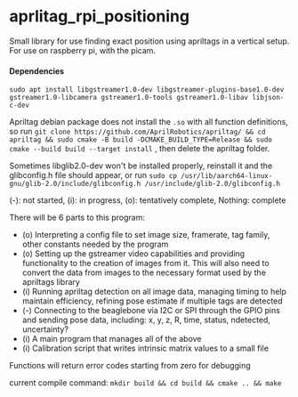 # aprlitag_rpi_positioning
Small library for use finding exact position using apriltags in a vertical setup. For use on raspberry pi, with the picam.

#### Dependencies
`sudo apt install libgstreamer1.0-dev libgstreamer-plugins-base1.0-dev gstreamer1.0-libcamera gstreamer1.0-tools gstreamer1.0-libav libjson-c-dev`

Apriltag debian package does not install the `.so` with all function definitions, so run
`git clone https://github.com/AprilRobotics/apriltag/ && cd apriltag && sudo cmake -B build -DCMAKE_BUILD_TYPE=Release && sudo cmake --build build --target install`
, then delete the apriltag folder.

Sometimes libglib2.0-dev won't be installed properly, reinstall it and the glibconfig.h file should appear, or run
`sudo cp /usr/lib/aarch64-linux-gnu/glib-2.0/include/glibconfig.h /usr/include/glib-2.0/glibconfig.h`

(-): not started, (i): in progress, (o): tentatively complete, Nothing: complete

There will be 6 parts to this program:
- (o) Interpreting a config file to set image size, framerate, tag family, other constants needed by the program 
- (o) Setting up the gstreamer video capabilities and providing functionality to the creation of images from it. This will also need to convert the data from images to the necessary format used by the apriltags library
- (i) Running apriltag detection on all image data, managing timing to help maintain efficiency, refining pose estimate if multiple tags are detected
- (-) Connecting to the beaglebone via I2C or SPI through the GPIO pins and sending pose data, including: x, y, z, R, time, status, ndetected, uncertainty?
- (i) A main program that manages all of the above
- (i) Calibration script that writes intrinsic matrix values to a small file

Functions will return error codes starting from zero for debugging

current compile command:
`mkdir build && cd build && cmake .. && make`